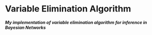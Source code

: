 # Variable Elimination Algorithm

##### My implementation of variable elimination algorithm for inference in Bayesian Networks
